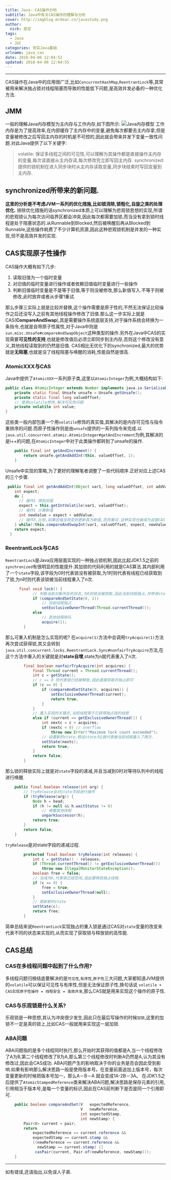 ```yaml
---
title: Java--CAS操作分析
subtitle: Java中有关CAS操作的理解与分析
cover: http://imgblog.mrdear.cn/javastudy.png
author: 
  nick: 屈定
tags:
  - Java
  - JUC
categories: 夯实Java基础
urlname: java_cas
date: 2018-04-06 12:04:52
updated: 2018-04-06 12:04:55
---
```

<!-- toc -->
- - - - -
CAS操作在Java中的应用很广泛,比如`ConcurrentHashMap`,`ReentrantLock`等,其常被用来解决独占锁对线程阻塞而导致的性能低下问题,是高效并发必备的一种优化方法.

## JMM
一般的理解Java内存模型为主内存与工作内存,如下图所示:
![Java内存模型](http://imgblog.mrdear.cn/1522837030.png?imageMogr2/thumbnail/!100p)
工作内存是为了提高效率,在内部缓存了主内存中的变量,避免每次都要去主内存拿,但是变量被修改之后写回主内存的时机是不可控的,因此就会带来并发下变量一致性问题.对此Java提供了以下关键字:
>  volatile: 保证多线程之间的可见性,可以理解为其操作都是直接操作主内存的变量,每次读直接从主内存读,每次修改完立即写回主内存.
>  synchronized: 提供的锁机制在进入同步块时从主内存读取变量,同步块结束时写回变量到主内存.


## synchronized所带来的新问题.
**这里的分析是不考虑JVM一系列的优化措施,比如锁消除,锁粗化,自旋之类的处理优化.**
排除优化措施的话synchronized本质上可以理解为悲观锁思想的实现,所谓的悲观锁认为每次访问临界区都会冲突,因此每次都需要加锁,而当没有拿到锁时线程是处于阻塞状态的.从Runnable到Blocked,然后被唤醒后再从Blocked到Runnable,这些操作耗费了不少计算机资源,因此这种悲观锁机制是并发的一种实现,但不是高效并发的实现.

## CAS实现原子性操作
CAS操作大概有如下几步:
1. 读取旧值为一个临时变量
2. 对旧值的临时变量进行操作或者依赖旧值临时变量进行一些操作
3. 判断旧值临时变量是不是等于旧值,等于则没被修改,那么新值写入.不等于则被修改,此时放弃或者从步骤1重试.

那么步骤三实际上就是比较并替换,这个操作需要是原子性的,不然无法保证比较操作之后还没写入之前有其他线程操作修改了旧值.那么这一步实际上就是CAS(**CompareAndSwap**),其是需要操作系统底层支持,对于操作系统会转换为一条指令,也就是自带原子性属性,对于Java中则是`sun.misc.Unsafe#compareAndSwapObject`这种类型的操作.另外在Java中CAS的实现需要**可见性的支持**,也就是修改值后必须立即同步到主内存,否则这个修改没有意义,其他线程读取到的仍然是旧值.
CAS相比无优化下的synchronized,最大的优势就是**无阻塞**,也就是没了线程阻塞与唤醒的消耗,性能自然是很高.

### AtomicXXX与CAS
Java中提供了`AtomicXXX`一系列原子类,这里以`AtomicInteger`为例,大概结构如下:
```java
public class AtomicInteger extends Number implements java.io.Serializable {
    private static final Unsafe unsafe = Unsafe.getUnsafe();
    private static final long valueOffset;
    // 使用volatile修饰,解决可见性问题
    private volatile int value;
}
```
这些类一般内部包裹一个用`volatile`修饰的真实值,其解决的是内存可见性与指令重排序的问题.而原子性操作则是由`unsafe`提供的一系列指令来完成.以`java.util.concurrent.atomic.AtomicInteger#getAndIncrement`为例,其解决的是i++的问题,在`AtomicInteger`中对于此类操作都转到了unsafe的操作.
```java
    public final int getAndIncrement() {
        return unsafe.getAndAddInt(this, valueOffset, 1);
    }
```
Unsafe中实现的策略,为了更好的理解笔者调整了一些代码顺序.正好对应上述CAS的三个步骤.
```java
 public final int getAndAddInt(Object var1, long valueOffset, int addValue) {
    int expect;
    do {
      // 操作1 得到旧值
      expect = this.getIntVolatile(var1, valueOffset);
      // 操作1 计算新值
      int newValue = expect + addValue;
      // 操作3,比较,如果旧值没改变则更新其为新值,否则重试.这种实现也被成为自旋CAS
    } while(!this.compareAndSwapInt(var1, valueOffset, expect, newValue));
    return expect;
  }
```

### ReentrantLock与CAS
`ReentrantLock`是Java应用层面实现的一种独占锁机制,因此比起JDK1.5之前的`synchronized`有很明显的性能提升.其加锁的代码利用的就是CAS算法.其内部利用了一个`state`字段,该字段为0时代表锁没有被获取,为1时则代表有线程已经获取到了锁,为n时则代表该锁被当前线程重入了n次.
```java
      final void lock() {
            // 判断当前对象所处的状态,为0则锁没被获取,因此当前线程独占,并修改state为1.那么进来的其他线程加入到等待队列中.
            if (compareAndSetState(0, 1))
                // 当前线程独占
                setExclusiveOwnerThread(Thread.currentThread());
            else
                // 其他线程排队
                acquire(1);
        }
```
那么可重入机制是怎么实现的呢?
在`acquire(1)`方法中会调用`tryAcquire(1)`方法再次尝试获得锁,其又会转到`java.util.concurrent.locks.ReentrantLock.Sync#nonfairTryAcquire`方法,在这个方法中重入的关键就是对**state自增**,state为n就代表重入了n次.
```java
        final boolean nonfairTryAcquire(int acquires) {
            final Thread current = Thread.currentThread();
            int c = getState();
            // c == 0 则代表锁已经被释放,因此直接获取并独占即可
            if (c == 0) {
                if (compareAndSetState(0, acquires)) {
                    setExclusiveOwnerThread(current);
                    return true;
                }
            }
            // 重入实现的关键点,当前线程等于已获得独占锁的线程
            else if (current == getExclusiveOwnerThread()) {
                int nextc = c + acquires;
                if (nextc < 0) // overflow
                    throw new Error("Maximum lock count exceeded");
                // 设置新的state,假设state为2就代表被当前线程重入了两次.
                setState(nextc);
                return true;
            }
            return false;
        }
```
那么锁的释放实际上就是对`state`字段的递减,并且当减到0时对等待队列中的线程进行唤醒.
```java
    public final boolean release(int arg) {
        // tryRelease会对state字段进行操作
        if (tryRelease(arg)) {
            Node h = head;
            if (h != null && h.waitStatus != 0)
                // 唤醒其他线程
                unparkSuccessor(h);
            return true;
        }
        return false;
    }
```
`tryRelease`是对state字段的递减过程.
```java
        protected final boolean tryRelease(int releases) {
            int c = getState() - releases;
            if (Thread.currentThread() != getExclusiveOwnerThread())
                throw new IllegalMonitorStateException();
            boolean free = false;
            // 当减为0,代表锁已经空闲,因此要释放独占线程.
            if (c == 0) {
                free = true;
                setExclusiveOwnerThread(null);
            }
            // 更新新的state
            setState(c);
            return free;
        }
```
简单总结来说`ReentrantLock`实现独占的重入锁是通过CAS对`state`变量的改变来代表不同的状态来实现的,从而实现了获取锁与释放锁的高性能.


## CAS总结

### CAS在多线程问题中起到了什么作用?
多线程问题归根结底要解决的是`可见性`,`有序性`,`原子性`三大问题,大家都知道JVM提供的`volatile`可以保证可见性与有序性,但是无法保证原子性,换句话说 `volatile + CAS实现原子性操作 = 线程安全 = 高效并发`,那么CAS就是用来实现这个操作的原子性.

### CAS与乐观锁是什么关系?
乐观锁是一种思想,其认为冲突很少发生,因此只在最后写操作的时候`加锁`,这里的加锁不一定是真的锁上,比如CAS一般就用来实现这一层加锁.

### ABA问题
ABA问题指的是多个线程同时执行,那么开始时其获得的值都是A,当一个线程修改了A为B,第二个线程修改了B为A,那么第三个线程修改时判断A仍然是A,认为其没有修改过,因此会CAS成功.
ABA问题产生的影响取决于你的业务是否会因此受到影响.如果有影响那么解决思路一般是使用版本号。在变量前面追加上版本号，每次变量更新的时候把版本号加一，那么A－B－A 就会变成1A-2B－3A。
在JDK1.5之后提供了`AtomicStampedReference`类来解决ABA问题,解决思路是保存元素的引用,引用相当于版本号,是每一个变量的标识,因此在CAS前判断下是否是同一个引用即可.
```java
    public boolean compareAndSet(V   expectedReference,
                                 V   newReference,
                                 int expectedStamp,
                                 int newStamp) {
        Pair<V> current = pair;
        return
            expectedReference == current.reference &&
            expectedStamp == current.stamp &&
            ((newReference == current.reference &&
              newStamp == current.stamp) ||
             casPair(current, Pair.of(newReference, newStamp)));
    }
```

- - - - -

如有错误,还请指出,以免误人子弟.